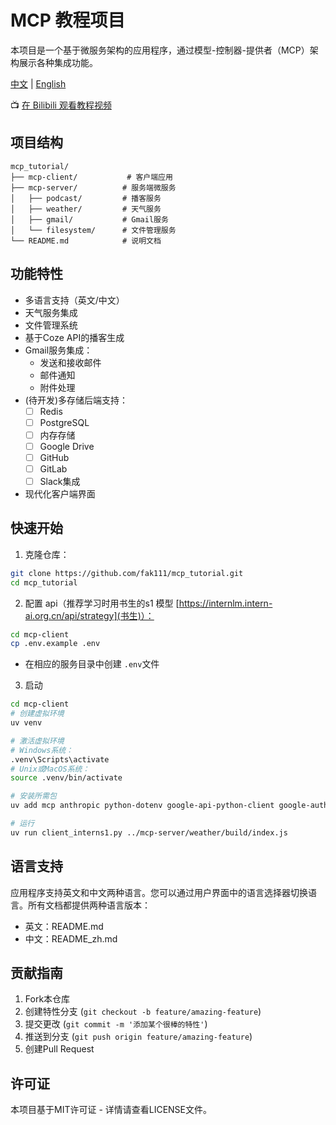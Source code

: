 # MCP 教程项目

本项目是一个基于微服务架构的应用程序，通过模型-控制器-提供者（MCP）架构展示各种集成功能。

[中文](README.md) | [English](README_en.md)

📺 [在 Bilibili 观看教程视频](https://space.bilibili.com/1617153613?spm_id_from=333.33.0.0)

## 项目结构

```
mcp_tutorial/
├── mcp-client/           # 客户端应用
├── mcp-server/          # 服务端微服务
│   ├── podcast/         # 播客服务
│   ├── weather/         # 天气服务
│   ├── gmail/           # Gmail服务
│   └── filesystem/      # 文件管理服务
└── README.md            # 说明文档
```

## 功能特性

- 多语言支持（英文/中文）
- 天气服务集成
- 文件管理系统
- 基于Coze API的播客生成
- Gmail服务集成：
  - 发送和接收邮件
  - 邮件通知
  - 附件处理
- (待开发)多存储后端支持：
  - [ ] Redis
  - [ ] PostgreSQL
  - [ ] 内存存储
  - [ ] Google Drive
  - [ ] GitHub
  - [ ] GitLab
  - [ ] Slack集成
- 现代化客户端界面

## 快速开始

1. 克隆仓库：

```bash
git clone https://github.com/fak111/mcp_tutorial.git
cd mcp_tutorial
```

2. 配置 api（推荐学习时用书生的s1 模型 [https://internlm.intern-ai.org.cn/api/strategy](书生)）：

```bash
cd mcp-client
cp .env.example .env
```

- 在相应的服务目录中创建 `.env`文件




3. 启动

```bash
cd mcp-client
# 创建虚拟环境
uv venv

# 激活虚拟环境
# Windows系统：
.venv\Scripts\activate
# Unix或MacOS系统：
source .venv/bin/activate

# 安装所需包
uv add mcp anthropic python-dotenv google-api-python-client google-auth-oauthlib 'httpx[socks]' openai

# 运行
uv run client_interns1.py ../mcp-server/weather/build/index.js
```

## 语言支持

应用程序支持英文和中文两种语言。您可以通过用户界面中的语言选择器切换语言。所有文档都提供两种语言版本：

- 英文：README.md
- 中文：README_zh.md

## 贡献指南

1. Fork本仓库
2. 创建特性分支 (`git checkout -b feature/amazing-feature`)
3. 提交更改 (`git commit -m '添加某个很棒的特性'`)
4. 推送到分支 (`git push origin feature/amazing-feature`)
5. 创建Pull Request

## 许可证

本项目基于MIT许可证 - 详情请查看LICENSE文件。
